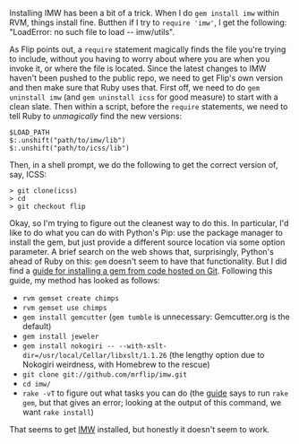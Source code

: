 Installing IMW has been a bit of a trick.  When I do `gem install imw` within RVM, things install fine.  Butthen if I try to `require 'imw'`, I get the following: "LoadError: no such file to load -- imw/utils".

As Flip points out, a `require` statement magically finds the file you're trying to include, without you having to worry about where you are when you invoke it, or where the file is located.  Since the latest changes to IMW haven't been pushed to the public repo, we need to get Flip's own version and then make sure that Ruby uses that.  First off, we need to do `gem uninstall imw` (and `gem uninstall icss` for good measure) to start with a clean slate.  Then within a script, before the `require` statements, we need to tell Ruby to *unmagically* find the new versions:

    $LOAD_PATH
    $:.unshift("path/to/imw/lib")
    $:.unshift("path/to/icss/lib")

Then, in a shell prompt, we do the following to get the correct version of, say, ICSS:

    > git clone(icss)
    > cd
    > git checkout flip



Okay, so I'm trying to figure out the cleanest way to do this.  In particular, I'd like to do what you can do with Python's Pip: use the package manager to install the gem, but just provide a different source location via some option parameter.  A brief search on the web shows that, surprisingly, Python's ahead of Ruby on this: `gem` doesn't seem to have that functionality.  But I did find a [guide for installing a gem from code hosted on Git][gitgem].  Following this guide, my method has looked as follows:

* `rvm gemset create chimps`
* `rvm gemset use chimps`
* `gem install gemcutter` (`gem tumble` is unnecessary: Gemcutter.org is the default)
* `gem install jeweler`
* `gem install nokogiri -- --with-xslt-dir=/usr/local/Cellar/libxslt/1.1.26` (the lengthy option due to Nokogiri weirdness, with Homebrew to the rescue)
* `git clone git://github.com/mrflip/imw.git`
* `cd imw/`
* `rake -vT` to figure out what tasks you can do (the [guide][gitgem] says to run `rake gem`, but that gives an error; looking at the output of this command, we want `rake install`)

That seems to get [IMW][imw] installed, but honestly it doesn't seem to work.

[gitgem]: http://ruby.about.com/od/advancedruby/a/gitgem.htm "Installing Gems from Git"
[imw]: https://github.com/mrflip/imw "Infinite Monkeywrench"